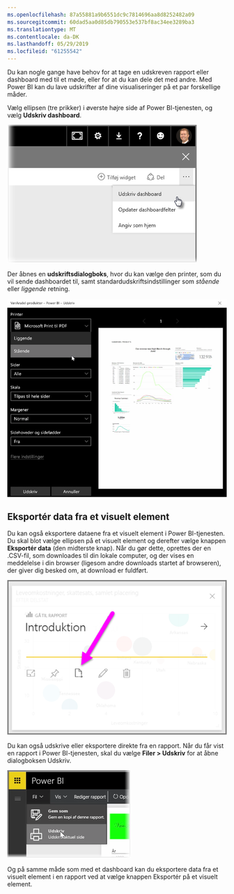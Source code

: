 ```yaml
---
ms.openlocfilehash: 87a55881a9b6551dc9c7814696aa8d8252482a09
ms.sourcegitcommit: 60dad5aa0d85db790553e537bf8ac34ee3289ba3
ms.translationtype: MT
ms.contentlocale: da-DK
ms.lasthandoff: 05/29/2019
ms.locfileid: "61255542"
---
```

Du kan nogle gange have behov for at tage en udskreven rapport eller dashboard med til et møde, eller for at du kan dele det med andre. Med Power BI kan du lave udskrifter af dine visualiseringer på et par forskellige måder.

Vælg ellipsen (tre prikker) i øverste højre side af Power BI-tjenesten, og vælg **Udskriv dashboard**.

![](media/4-4g-print-and-export-dashboards-reports/4-4g_1.png)

Der åbnes en **udskriftsdialogboks**, hvor du kan vælge den printer, som du vil sende dashboardet til, samt standardudskriftsindstillinger som *stående* eller *liggende* retning.

![](media/4-4g-print-and-export-dashboards-reports/4-4g_2.png)

## <a name="export-data-from-a-visual"></a>Eksportér data fra et visuelt element
Du kan også eksportere dataene fra et visuelt element i Power BI-tjenesten. Du skal blot vælge ellipsen på et visuelt element og derefter vælge knappen **Eksportér data** (den midterste knap). Når du gør dette, oprettes der en .CSV-fil, som downloades til din lokale computer, og der vises en meddelelse i din browser (ligesom andre downloads startet af browseren), der giver dig besked om, at download er fuldført.

![](media/4-4g-print-and-export-dashboards-reports/4-4g_3.png)

Du kan også udskrive eller eksportere direkte fra en rapport. Når du får vist en rapport i Power BI-tjenesten, skal du vælge **Filer > Udskriv** for at åbne dialogboksen Udskriv.

![](media/4-4g-print-and-export-dashboards-reports/4-4g_4.png)

Og på samme måde som med et dashboard kan du eksportere data fra et visuelt element i en rapport ved at vælge knappen Eksportér på et visuelt element.

